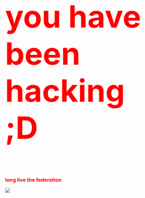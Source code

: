 <!DOCTYPE html>

<html lang="en" xmlns="http://www.w3.org/1999/xhtml">
<head>
    <meta charset="utf-8" />
    <title>Rial papugang</title>
</head>
<body>
<h1><p style="color:red; font-size:100px">you have been hacking ;D</p>
<h3><p style="color:red;">long live the federation </p>
<img src="https://cdn.discordapp.com/attachments/655842261212332052/1028847693226848357/580b57fbd9996e24bc43bc1c.png">
</body>
</html>
